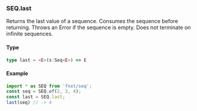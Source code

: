### SEQ.last
Returns the last value of a sequence. Consumes the sequence before returning.
Throws an Error if the sequence is empty.
Does not terminate on infinite sequences.
#### Type
```ts
type last = <E>(s:Seq<E>) => E
```

#### Example
```ts
import * as SEQ from 'fnxt/seq';
const seq = SEQ.of(2, 3, 4);
const last = SEQ.last;
last(seq) // -> 4
```

